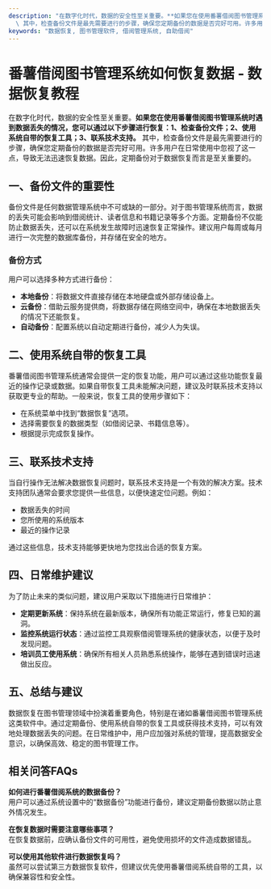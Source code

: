 ```yaml
---
description: "在数字化时代，数据的安全性至关重要。**如果您在使用番薯借阅图书管理系统时遇到数据丢失的情况，您可以通过以下步骤进行恢复：1、检查备份文件；2、使用系统自带的恢复工具；3、联系技术支持。**\
  \ 其中，检查备份文件是最先需要进行的步骤，确保您定期备份的数据是否完好可用。许多用户在日常使用中忽视了这一点，导致无法迅速恢复数据。因此，定期备份对于数据恢复而言是至关重要的。"
keywords: "数据恢复, 图书管理软件, 借阅管理系统, 自助借阅"
---
```

# 番薯借阅图书管理系统如何恢复数据 - 数据恢复教程

在数字化时代，数据的安全性至关重要。**如果您在使用番薯借阅图书管理系统时遇到数据丢失的情况，您可以通过以下步骤进行恢复：1、检查备份文件；2、使用系统自带的恢复工具；3、联系技术支持。** 其中，检查备份文件是最先需要进行的步骤，确保您定期备份的数据是否完好可用。许多用户在日常使用中忽视了这一点，导致无法迅速恢复数据。因此，定期备份对于数据恢复而言是至关重要的。

## **一、备份文件的重要性**

备份文件是任何数据管理系统中不可或缺的一部分。对于图书管理系统而言，数据的丢失可能会影响到借阅统计、读者信息和书籍记录等多个方面。定期备份不仅能防止数据丢失，还可以在系统发生故障时迅速恢复正常操作。建议用户每周或每月进行一次完整的数据库备份，并存储在安全的地方。

### **备份方式**

用户可以选择多种方式进行备份：

- **本地备份**：将数据文件直接存储在本地硬盘或外部存储设备上。
- **云备份**：借助云服务提供商，将数据存储在网络空间中，确保在本地数据丢失的情况下还能恢复。
- **自动备份**：配置系统以自动定期进行备份，减少人为失误。

## **二、使用系统自带的恢复工具**

番薯借阅图书管理系统通常会提供一定的恢复功能，用户可以通过这些功能恢复最近的操作记录或数据。如果自带恢复工具未能解决问题，建议及时联系技术支持以获取更专业的帮助。一般来说，恢复工具的使用步骤如下：

- 在系统菜单中找到“数据恢复”选项。
- 选择需要恢复的数据类型（如借阅记录、书籍信息等）。
- 根据提示完成恢复操作。

## **三、联系技术支持**

当自行操作无法解决数据恢复问题时，联系技术支持是一个有效的解决方案。技术支持团队通常会要求您提供一些信息，以便快速定位问题。例如：

- 数据丢失的时间
- 您所使用的系统版本
- 最近的操作记录

通过这些信息，技术支持能够更快地为您找出合适的恢复方案。

## **四、日常维护建议**

为了防止未来的类似问题，建议用户采取以下措施进行日常维护：

- **定期更新系统**：保持系统在最新版本，确保所有功能正常运行，修复已知的漏洞。
- **监控系统运行状态**：通过监控工具观察借阅管理系统的健康状态，以便于及时发现问题。
- **培训员工使用系统**：确保所有相关人员熟悉系统操作，能够在遇到错误时迅速做出反应。

## **五、总结与建议**

数据恢复在图书管理领域中扮演着重要角色，特别是在诸如番薯借阅图书管理系统这类软件中。通过定期备份、使用系统自带的恢复工具或获得技术支持，可以有效地处理数据丢失的问题。在日常维护中，用户应加强对系统的管理，提高数据安全意识，以确保高效、稳定的图书管理工作。

## **相关问答FAQs**

**如何进行番薯借阅系统的数据备份？**  
用户可以通过系统设置中的“数据备份”功能进行备份，建议定期备份数据以防止意外情况发生。

**在恢复数据时需要注意哪些事项？**  
在恢复数据前，应确认备份文件的可用性，避免使用损坏的文件造成数据错乱。

**可以使用其他软件进行数据恢复吗？**  
虽然可以尝试第三方数据恢复软件，但建议优先使用番薯借阅系统自带的工具，以确保兼容性和安全性。

